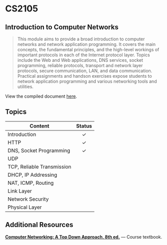 # CS2105 #

## Introduction to Computer Networks ##

> This module aims to provide a broad introduction to computer networks and network application programming. It covers the main concepts, the fundamental principles, and the high-level workings of important protocols in each of the Internet protocol layer. Topics include the Web and Web applications, DNS services, socket programming, reliable protocols, transport and network layer protocols, secure communication, LAN, and data communication. Practical assignments and handson exercises expose students to network application programming and various networking tools and utilities.

View the compiled document [here](https://github.com/jontmy/cs2105/blob/master/src/cs2105.pdf).

## Topics ##

| **Content**                                | **Status** |
|--------------------------------------------|:----------:|
| Introduction                               | ✓          |
| HTTP                                       | ✓          |
| DNS, Socket Programming                    | ✓          |
| UDP                                        |            |
| TCP, Reliable Transmission                 |            |
| DHCP, IP Addressing                        |            |
| NAT, ICMP, Routing                         |            |
| Link Layer                                 |            |
| Network Security                           |            |
| Physical Layer                             |            |

## Additional Resources ##

[**Computer Networking: A Top Down Approach, 8th ed.**](https://gaia.cs.umass.edu/kurose_ross/index.php) — Course textbook.
